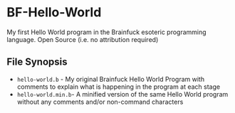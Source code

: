 # BF-Hello-World

My first Hello World program in the Brainfuck esoteric programming language.  Open Source (i.e. no attribution required)

## File Synopsis

- `hello-world.b` - My original Brainfuck Hello World Program with comments to explain what is happening in the program at each stage
- `hello-world.min.b`-  A minified version of the same Hello World program without any comments and/or non-command characters
